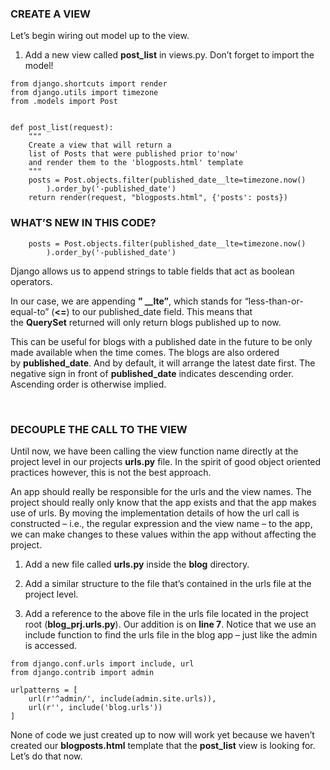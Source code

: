 ### CREATE A VIEW

Let’s begin wiring out model up to the view.

1.  Add a new view called **post_list** in views.py. Don’t forget to import the
    model!

~~~~~~~~~~~~~~~~~~~~~~~~~~~~~~~~~~~~~~~~~~~~~~~~~~~~~~~~~~~~~~~~~~~~~~~~~~~~~~~~
from django.shortcuts import render
from django.utils import timezone
from .models import Post
 
 
def post_list(request):
    """
    Create a view that will return a
    list of Posts that were published prior to'now'
    and render them to the 'blogposts.html' template
    """
    posts = Post.objects.filter(published_date__lte=timezone.now()
        ).order_by('-published_date')
    return render(request, "blogposts.html", {'posts': posts})
~~~~~~~~~~~~~~~~~~~~~~~~~~~~~~~~~~~~~~~~~~~~~~~~~~~~~~~~~~~~~~~~~~~~~~~~~~~~~~~~

### WHAT’S NEW IN THIS CODE?

~~~~~~~~~~~~~~~~~~~~~~~~~~~~~~~~~~~~~~~~~~~~~~~~~~~~~~~~~~~~~~~~~~~~~~~~~~~~~~~~
    posts = Post.objects.filter(published_date__lte=timezone.now()
        ).order_by('-published_date')
~~~~~~~~~~~~~~~~~~~~~~~~~~~~~~~~~~~~~~~~~~~~~~~~~~~~~~~~~~~~~~~~~~~~~~~~~~~~~~~~

Django allows us to append strings to table fields that act as boolean
operators.

In our case, we are appending **” \__lte”**, which stands for
“less-than-or-equal-to” (**\<=**) to our published_date field. This means that
the **QuerySet** returned will only return blogs published up to now.

This can be useful for blogs with a published date in the future to be only made
available when the time comes. The blogs are also ordered by **published_date**.
And by default, it will arrange the latest date first. The negative sign in
front of **published_date** indicates descending order. Ascending order is
otherwise implied.

 

### DECOUPLE THE CALL TO THE VIEW

Until now, we have been calling the view function name directly at the project
level in our projects **urls.py** file. In the spirit of good object oriented
practices however, this is not the best approach.

An app should really be responsible for the urls and the view names. The project
should really only know that the app exists and that the app makes use of urls.
By moving the implementation details of how the url call is constructed – i.e.,
the regular expression and the view name – to the app, we can make changes to
these values within the app without affecting the project.

1.  Add a new file called **urls.py** inside the **blog** directory.

2.  Add a similar structure to the file that’s contained in the urls file at the
    project level.

3.  Add a reference to the above file in the urls file located in the project
    root (**blog_prj.urls.py**). Our addition is on **line 7**. Notice that we
    use an include function to find the urls file in the blog app – just like
    the admin is accessed.

~~~~~~~~~~~~~~~~~~~~~~~~~~~~~~~~~~~~~~~~~~~~~~~~~~~~~~~~~~~~~~~~~~~~~~~~~~~~~~~~
from django.conf.urls import include, url
from django.contrib import admin
 
urlpatterns = [
    url(r'^admin/', include(admin.site.urls)),
    url(r'', include('blog.urls'))
]
~~~~~~~~~~~~~~~~~~~~~~~~~~~~~~~~~~~~~~~~~~~~~~~~~~~~~~~~~~~~~~~~~~~~~~~~~~~~~~~~

None of code we just created up to now will work yet because we haven’t created
our **blogposts.html** template that the **post_list** view is looking for.
Let’s do that now.
